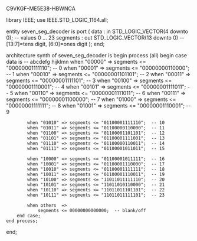 C9VKGF-ME5E38-HBWNCA

library IEEE; use IEEE.STD_LOGIC_1164.all;

entity seven_seg_decoder is
    port (
        data     : in  STD_LOGIC_VECTOR(4 downto 0);  -- values 0 … 23
        segments : out STD_LOGIC_VECTOR(13 downto 0)  -- [13:7]=tens digit, [6:0]=ones digit
    );
end;

architecture synth of seven_seg_decoder is
begin
    process (all)
    begin
        case data is
            --                abcdefg  hijklmn
            when "00000" => segments <= "00000001111110";  --  0
            when "00001" => segments <= "00000000110000";  --  1
            when "00010" => segments <= "00000001101101";  --  2
            when "00011" => segments <= "00000001111101";  --  3
            when "00100" => segments <= "00000001110001";  --  4
            when "00101" => segments <= "00000001111011";  --  5
            when "00110" => segments <= "00000001111011";  --  6
            when "00111" => segments <= "00000001100000";  --  7
            when "01000" => segments <= "00000001111111";  --  8
            when "01001" => segments <= "00000001110001";  --  9

            when "01010" => segments <= "01100001111110";  -- 10
            when "01011" => segments <= "01100000110000";  -- 11
            when "01100" => segments <= "01100001101101";  -- 12
            when "01101" => segments <= "01100001111001";  -- 13
            when "01110" => segments <= "01100000110011";  -- 14
            when "01111" => segments <= "01100001011011";  -- 15

            when "10000" => segments <= "01100001011111";  -- 16
            when "10001" => segments <= "01100001110000";  -- 17
            when "10010" => segments <= "01100001111111";  -- 18
            when "10011" => segments <= "01100001110011";  -- 19
            when "10100" => segments <= "11011011111110";  -- 20
            when "10101" => segments <= "11011010110000";  -- 21
            when "10110" => segments <= "11011011101101";  -- 22
            when "10111" => segments <= "11011011111101";  -- 23

            when others  =>
                segments <= 00000000000000;  -- blank/off
        end case;
    end process;
end;